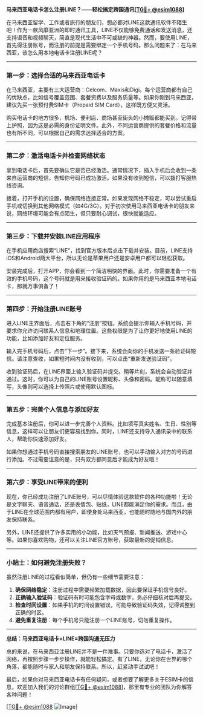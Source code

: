 **马来西亚电话卡怎么注册LINE？——轻松搞定跨国通讯[[TG💪+ @esim1088](https://t.me/s/esim1088)]**

在马来西亚留学、工作或者旅行的朋友们，想必都对LINE这款通讯软件不陌生吧！作为一款风靡亚洲的即时通讯工具，LINE不仅能够免费通话和发送消息，还支持语音和视频聊天，简直是现代生活中不可或缺的神器。然而，要使用LINE，首先得注册账号，而注册的前提是需要绑定一个手机号码。那么问题来了：在马来西亚，该怎么用本地电话卡注册LINE呢？

---

### **第一步：选择合适的马来西亚电话卡**

在马来西亚，主要有三大运营商：Celcom、Maxis和Digi。每个运营商都有自己的优缺点，比如信号覆盖范围、套餐资费以及服务质量等。如果你刚到马来西亚，建议先买一张预付费SIM卡（Prepaid SIM Card），这样既方便又灵活。

购买电话卡的地方很多，机场、便利店、商场甚至街头的小摊贩都能买到。记得带上护照，因为这是必需的身份证明文件。此外，不同运营商提供的套餐价格和流量也有所不同，可以根据自己的需求选择适合的方案。

---

### **第二步：激活电话卡并检查网络状态**

拿到电话卡后，首先要确认它是否已经激活。通常情况下，插入手机后会收到一条来自运营商的短信，告知你号码已成功激活。如果没有收到短信，可以拨打客服热线咨询。

接着，打开手机的设置，确保网络连接正常。如果发现网络不稳定，可以尝试重启手机或切换到其他网络模式（如4G/3G）。对于初次使用马来西亚电话卡的朋友来说，网络环境可能会有点陌生，但只要耐心调试，很快就能适应。

---

### **第三步：下载并安装LINE应用程序**

在手机应用商店搜索“LINE”，找到官方版本后点击下载并安装。目前，LINE支持iOS和Android两大平台，所以无论是苹果用户还是安卓用户都可以轻松获取。

安装完成后，打开APP，你会看到一个简洁明快的界面。此时，你需要准备一个有效的手机号码，这个号码就是用来接收验证码的。如果你用的是马来西亚本地电话卡，那就万事俱备了！

---

### **第四步：开始注册LINE账号**

进入LINE主界面后，点击右下角的“注册”按钮。系统会提示你输入手机号码，并要求你允许访问联系人信息和地理位置。这些权限是为了让你更好地使用LINE的功能，比如添加好友和定位服务。

输入完手机号码后，点击“下一步”。接下来，系统会向你的手机发送一条验证码短信。请注意查收，如果短时间内没有收到，可以点击“重新发送验证码”。

收到验证码后，在LINE界面上输入验证码并提交。稍等片刻，系统会自动验证并通过。这时，你可以为自己的LINE账号设置昵称、头像和密码。昵称可以随意填写，头像则可以选择上传照片或使用默认图标。

---

### **第五步：完善个人信息与添加好友**

完成基本注册后，你可以进一步完善个人资料。比如填写真实姓名、生日、性别等信息，这样可以让朋友们更容易找到你。同时，LINE还支持导入通讯录中的联系人，帮助你快速添加好友。

如果你想通过手机号码直接搜索朋友的LINE账号，也可以手动输入对方的号码进行添加。不过需要注意的是，只有双方都同意后才能成为好友哦！

---

### **第六步：享受LINE带来的便利**

现在，你已经成功注册了LINE账号，可以尽情体验这款软件的各种功能啦！无论是文字聊天、语音通话，还是表情包、贴纸，LINE都能满足你的需求。而且，由于LINE在全球范围内都有用户，即使身处马来西亚，也能随时随地与国内外的朋友保持联系。

另外，LINE还提供了许多实用的小功能，比如天气预报、新闻推送、游戏中心等。如果你喜欢购物，还可以关注LINE官方账号，获取最新的促销信息。

---

### **小贴士：如何避免注册失败？**

虽然注册LINE的过程看似简单，但仍有一些细节需要注意：

1. **确保网络稳定**：注册过程中需要频繁加载数据，因此要保证手机信号良好。
2. **正确输入验证码**：验证码有时可能包含字母或数字，务必仔细核对后再提交。
3. **检查时间设置**：如果手机的时间设置错误，可能导致验证码失效，记得调整到正确的时区。
4. **避免重复注册**：每个手机号只能注册一个LINE账号，切勿重复操作。

---

**总结：马来西亚电话卡+LINE=跨国沟通无压力**

总的来说，在马来西亚注册LINE并不是一件难事。只要你选对了电话卡，激活了网络，再按照步骤一步步操作，就能轻松搞定。有了LINE，无论你在世界的哪个角落，都能随时与家人和朋友保持联系。所以，赶紧动手试试吧！

最后，如果你对马来西亚电话卡有任何疑问，或者想要了解更多关于ESIM卡的信息，欢迎加入我们的讨论群组[[TG💪+ @esim1088](https://t.me/s/esim1088)]，那里有专业的团队为你解答各种问题！

[[TG💪+ @esim1088](https://t.me/s/esim1088) ![Image](https://i.postimg.cc/4NQfJmqS/Snipaste-2025-05-13-00-14-12.png)]
